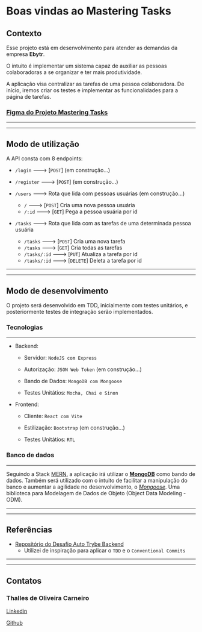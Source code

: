 # Boas vindas ao Mastering Tasks

## Contexto

Esse projeto está em desenvolvimento para atender as demandas da empresa **Ebytr**.

O intuito é implementar um sistema capaz de auxiliar as pessoas colaboradoras a se organizar e ter mais produtividade.

A aplicação visa centralizar as tarefas de uma pessoa colaboradora. De início, iremos criar os testes e implementar as funcionalidades para a página de tarefas.

### [Figma do Projeto Mastering Tasks](https://www.figma.com/file/gFtJkvWcqzfZ8ZQ7SD7t2n/Mastering-Tasks-%7C-Ebytr?node-id=0%3A1)

---
---

## Modo de utilização

A API consta com 8 endpoints:

- `/login` ---> [`POST`] (em construção...)
- `/register` ---> [`POST`] (em construção...)

- `/users` ---> Rota que lida com pessoas usuárias (em construção...)
  - `/` ---> [`POST`] Cria uma nova pessoa usuária
  - `/:id` ---> [`GET`] Pega a pessoa usuária por id

- `/tasks` ---> Rota que lida com as tarefas de uma determinada pessoa usuária
  - `/tasks` ---> [`POST`] Cria uma nova tarefa
  - `/tasks` ---> [`GET`] Cria todas as tarefas
  - `/tasks/:id` ---> [`PUT`] Atualiza a tarefa por id
  - `/tasks/:id` ---> [`DELETE`] Deleta a tarefa por id

---
---

## Modo de desenvolvimento

O projeto será desenvolvido em TDD, inicialmente com testes unitários, e posteriormente testes de integração serão implementados.

### Tecnologias

---
- Backend:

  - Servidor: `NodeJS com Express`

  - Autorização: `JSON Web Token` (em construção...)

  - Bando de Dados: `MongoDB com Mongoose`

  - Testes Unitátios: `Mocha, Chai e Sinon`

- Frontend:

  - Cliente: `React com Vite`

  - Estilização: `Bootstrap` (em construção...)

  - Testes Unitátios: `RTL`

### Banco de dados

---
Seguindo a Stack [MERN](https://www.mongodb.com/mern-stack), a aplicação irá utilizar o [**MongoDB**](https://docs.mongodb.com/) como bando de dados. Também será utilizado com o intuito de facilitar a manipulação do banco e aumentar a agilidade no desenvolvimento, o [*Mongoose*](https://mongoosejs.com/). Uma biblioteca para Modelagem de Dados de Objeto (Object Data Modeling - ODM).


---
---

## Referências

- [Repositório do Desafio Auto Trybe Backend](https://github.com/pauloricardoz/desafio-auto-trybe-back)
  - Utilizei de inspiração para aplicar o `TDD` e o `Conventional Commits`

---
---

## Contatos

### Thalles de Oliveira Carneiro 

[Linkedin](https://www.linkedin.com/in/thallescarneiro/)

[Github](https://github.com/thalles-carneiro)
